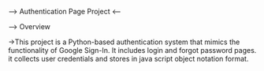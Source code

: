 --> Authentication Page Project <--

--> Overview

->This project is a Python-based authentication system that mimics the functionality of Google Sign-In. It includes login and forgot password pages. it collects user credentials and stores in java script object notation format.
